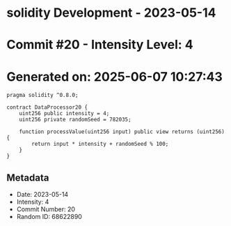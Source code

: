 ﻿# solidity Development - 2023-05-14
# Commit #20 - Intensity Level: 4
# Generated on: 2025-06-07 10:27:43
```solidity
pragma solidity ^0.8.0;

contract DataProcessor20 {
    uint256 public intensity = 4;
    uint256 private randomSeed = 782035;

    function processValue(uint256 input) public view returns (uint256) {
        return input * intensity + randomSeed % 100;
    }
}
```
## Metadata
- Date: 2023-05-14
- Intensity: 4
- Commit Number: 20
- Random ID: 68622890

